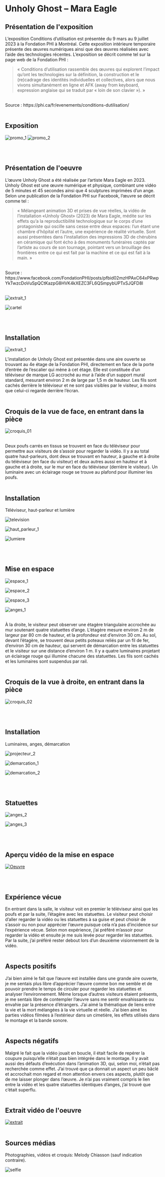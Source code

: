# Unholy Ghost – Mara Eagle #


## Présentation de l'exposition ##

L’exposition Conditions d’utilisation est présentée du 9 mars au 9 juillet 2023 à la Fondation PHI à Montréal. Cette exposition intérieure temporaire présente des œuvres numériques ainsi que des œuvres réalisées avec l’aide des technologies récentes. L’exposition se décrit comme tel sur la page web de la Fondation PHI : 
> « Conditions d’utilisation rassemble des œuvres qui explorent l’impact qu’ont les technologies sur la définition, la construction et le (re)cadrage des identités individuelles et collectives, alors que nous vivons simultanément en ligne et AFK (away from keyboard, expression anglaise qui se traduit par « loin de son clavier »). »
<br>
Source : https://phi.ca/fr/evenements/conditions-dutilisation/
<br>
<br>

## Exposition ##

![promo_1](medias/Conditions_dutilisation_Fondation_PHI_exposition.jpg)
![promo_2](medias/Conditions_dutilisation_Fondation_PHI_exterieur.jpg)

<br>
<br>
 
## Présentation de l'oeuvre ##

L’œuvre Unholy Ghost a été réalisée par l’artiste Mara Eagle en 2023. Unholy Ghost est une œuvre numérique et physique, combinant une vidéo de 5 minutes et 45 secondes ainsi que 4 sculptures imprimées d’un ange. 
<br>Selon une publication de la Fondation PHI sur Facebook, l’œuvre se décrit comme tel : 
> « Mélangeant animation 3D et prises de vue réelles, la vidéo de l’installation «Unholy Ghost» (2023) de Mara Eagle, médite sur les effets qu’a la reproductibilité technologique sur le corps d’une protagoniste qui oscille sans cesse entre deux espaces: l’un étant une chambre d’hôpital et l’autre, une expérience de réalité virtuelle. 
Sont aussi présentées dans l’installation des impressions 3D de chérubins en céramique qui font écho à des monuments funéraires captés par l’artiste au cours de son tournage, pointant vers un brouillage des frontières entre ce qui est fait par la machine et ce qui est fait à la main. »
<br>
Source : https://www.facebook.com/FondationPHI/posts/pfbid02mzHPAxC64xPRwpYkTwzcDoVuSpQCtKazpG8HVK4kXEZC3FL6QSmpybUPTxSJQFD8l
<br>
<br>

![extrait_1](medias/Conditions_dutilisation_Unholy_Ghost_extrait_01.jpg.jpg)

![cartel](medias/Conditions_dutilisation_Unholy_Ghost_cartel.jpg)

<br>
<br>
 
 ## Installation ##
 
 ![extrait_1](medias/Conditions_dutilisation_Unholy_Ghost_espace_03.jpg.jpg)
 
L’installation de Unholy Ghost est présentée dans une aire ouverte se trouvant au 4e étage de la Fondation PHI, directement en face de la porte d’entrée de l’escalier qui mène à cet étage. Elle est constituée d’un téléviseur de marque LG accroché au mur à l’aide d’un support mural standard, mesurant environ 2 m de large par 1,5 m de hauteur. Les fils sont cachés derrière le téléviseur et ne sont pas visibles par le visiteur, à moins que celui-ci regarde derrière l’écran.
<br>
<br>

## Croquis de la vue de face, en entrant dans la pièce ##

![croquis_01](medias/Conditions_dutilisation_Unholy_Ghost_croquis_01.jpg)

<br>
Deux poufs carrés en tissus se trouvent en face du téléviseur pour permettre aux visiteurs de s’assoir pour regarder la vidéo. Il y a au total quatre haut-parleurs, dont deux se trouvant en hauteur, à gauche et à droite du téléviseur (en face du visiteur) et deux autres aussi en hauteur et à gauche et à droite, sur le mur en face du téléviseur (derrière le visiteur). Un luminaire avec un éclairage rouge se trouve au plafond pour illuminer les poufs.
<br>
<br>

## Installation ##
Téléviseur, haut-parleur et lumière
<br>

![television](medias/Conditions_dutilisation_Unholy_Ghost_television_03.jpg.jpg)

![haut_parleur_1](medias/Conditions_dutilisation_Unholy_Ghost_haut_parleur.jpg.jpg)

![lumiere](medias/Conditions_dutilisation_Unholy_Ghost_lumiere.jpg.jpg)

<br>
<br>

## Mise en espace ##

![espace_1](medias/Conditions_dutilisation_Unholy_Ghost_espace_02.jpg.jpg)

![espace_2](medias/Conditions_dutilisation_Unholy_Ghost_espace_01.jpg.jpg)

![espace_3](medias/Conditions_dutilisation_Unholy_Ghost_espace_04.jpg.jpg)

![anges_1](medias/Conditions_dutilisation_Unholy_Ghost_anges_01.jpg.jpg)

<br>
À la droite, le visiteur peut observer une étagère triangulaire accrochée au mur soutenant quatre statuettes d’ange. L’étagère mesure environ 2 m de largeur par 80 cm de hauteur, et la profondeur est d’environ 30 cm. Au sol, devant l’étagère, se trouvent deux petits poteaux reliés par un fil de fer, d’environ 30 cm de hauteur, qui servent de démarcation entre les statuettes et le visiteur sur une distance d’environ 1 m. Il y a quatre luminaires projetant un éclairage rouge qui illumine chacune des statuettes. Les fils sont cachés et les luminaires sont suspendus par rail.
<br>
<br>

## Croquis de la vue à droite, en entrant dans la pièce ##

![croquis_02](medias/Conditions_dutilisation_Unholy_Ghost_croquis_02.jpg)

<br>
<br>

## Installation ##
Luminaires, anges, démarcation
<br>

![projecteur_2](medias/Conditions_dutilisation_Unholy_Ghost_anges_luminaires_02.jpg.jpg)

![demarcation_1](medias/Conditions_dutilisation_Unholy_Ghost_demarcation_anges.jpg.jpg)

![demarcation_2](medias/Conditions_dutilisation_Unholy_Ghost_demarcation.jpg.jpg)

<br>
<br>

## Statuettes ##

![anges_2](medias/Conditions_dutilisation_Unholy_Ghost_anges_02.jpg.jpg)

![anges_3](medias/Conditions_dutilisation_Unholy_Ghost_anges_03.jpg.jpg)

<br>
<br>

## Aperçu vidéo de la mise en espace ##

[![Oeuvre](http://img.youtube.com/vi/Xbo-yxh7BCY/0.jpg)](http://www.youtube.com/watch?v=Xbo-yxh7BCY)

<br>
<br>

## Expérience vécue ##
En entrant dans la salle, le visiteur voit en premier le téléviseur ainsi que les poufs et par la suite, l’étagère avec les statuettes. Le visiteur peut choisir d’aller regarder la vidéo ou les statuettes à sa guise et peut choisir de s’assoir ou non pour apprécier l’œuvre puisque cela n’a pas d’incidence sur l’expérience vécue. 
Selon mon expérience, j’ai préféré m’assoir pour regarder la vidéo et ensuite je me suis levée pour regarder les statuettes. Par la suite, j’ai préféré rester debout lors d’un deuxième visionnement de la vidéo.
<br>
<br>

## Aspects positifs ##
J’ai bien aimé le fait que l’œuvre est installée dans une grande aire ouverte, je me sentais plus libre d’apprécier l’œuvre comme bon me semble et de pouvoir prendre le temps de circuler pour regarder les statuettes et analyser l’environnement. Même lorsque d’autres visiteurs étaient présents, je me sentais libre de contempler l’œuvre sans me sentir envahissante ou envahie par la présence d’étrangers. J’ai aimé la thématique de liens entre la vie et la mort mélangées à la vie virtuelle et réelle. J’ai bien aimé les parties vidéos filmées à l’extérieur dans un cimetière, les effets utilisés dans le montage et la bande sonore.
<br>
<br>

## Aspects négatifs ##
Malgré le fait que la vidéo jouait en boucle, il était facile de repérer la coupure puisqu’elle n’était pas bien intégrée dans le montage. Il y avait aussi des défauts d’exécution dans l’animation 3D, qui, selon moi, n’était pas recherchée comme effet. J’ai trouvé que ça donnait un aspect un peu bâclé et accrochait mon regard et mon attention envers ces aspects, plutôt que de me laisser plonger dans l’œuvre. Je n’ai pas vraiment compris le lien entre la vidéo et les quatre statuettes identiques d’anges, j’ai trouvé que c’était superflu.
<br>
<br>

## Extrait vidéo de l'oeuvre ##

[![extrait](http://img.youtube.com/vi/QulxXJd3nuQ/0.jpg)](http://www.youtube.com/watch?v=QulxXJd3nuQ)
<br>
<br>
## Sources médias ##
Photographies, vidéos et croquis: Melody Chiasson (sauf indication contraire).

![selfie](medias/Conditions_dutilisation_melody.png)


